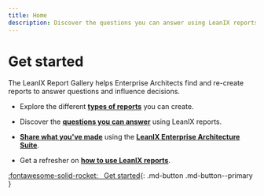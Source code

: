 ```yaml
---
title: Home
description: Discover the questions you can answer using LeanIX reports.
---
```


<!--
??? warning "Alpha"
    This is a work in progress and will most likely have broken links, typos and random thoughts scattered across the site.
-->

# Get started 

The LeanIX Report Gallery helps Enterprise Architects find and re-create reports to answer questions and influence decisions.


- Explore the different **[types of reports](reports.md)** you can create.

- Discover the **[questions you can answer](questions.md)** using LeanIX reports.

- **[Share what you've made](about/index.md)** using the **[LeanIX Enterprise Architecture Suite](https://www.leanix.net/en/solutions/enterprise-architecture-suite)**. 

- Get a refresher on **[how to use LeanIX reports](https://docs.leanix.net/docs/insights-through-reports)**.

[:fontawesome-solid-rocket: &nbsp; Get started](reports.md){: .md-button .md-button--primary }
